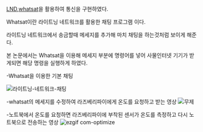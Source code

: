 [LND](https://github.com/lightningnetwork/lnd),[whatsat](https://github.com/joostjager/whatsat)을 활용하여 통신을 구현하였다.

Whatsat이란 라이트닝 네트워크를 활용한 채팅 프로그램 이다.

라이트닝 네트워크에서 송금할때 메세지를 추가해 마치 채팅을 하는것처럼 보이게 해준다.

본 논문에서는 Whatsat을 이용해 메세지 부분에 명령어를 넣어 사물인터넷 기기가 받게되면 해당 명령을 실행하게 하였다.

-Whatsat을 이용한 기본 채팅 

![라이트닝-네트워크-채팅](https://user-images.githubusercontent.com/33947681/88308039-8bcc1000-cd47-11ea-871d-6b9b078801fa.gif)


-whatsat의 메세지를 수정하여 라즈베리파이에게 온도를 요청하고 받는 영상
![무제](https://user-images.githubusercontent.com/33947681/88308175-b027ec80-cd47-11ea-9246-a8e0bc7adc91.gif)

-노트북에서 온도를 요청하면 라즈베리파이에 부착된 센서가 온도를 측정하고 다시 노트북으로 전송하는 영상
![ezgif com-optimize](https://user-images.githubusercontent.com/33947681/88310412-9b992380-cd4a-11ea-87db-e5893dd31a24.gif)

